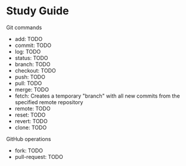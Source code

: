 # Study Guide

Git commands
- add: TODO
- commit: TODO
- log: TODO
- status: TODO
- branch: TODO
- checkout: TODO
- push: TODO
- pull: TODO
- merge: TODO
- fetch: Creates a temporary "branch" with all new commits from the specified remote repository
- remote: TODO
- reset: TODO
- revert: TODO
- clone: TODO

GitHub operations
- fork: TODO
- pull-request: TODO
